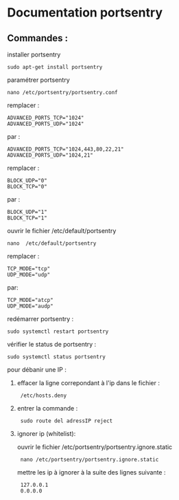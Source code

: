# Documentation portsentry

## Commandes :

installer portsentry

    sudo apt-get install portsentry

paramétrer portsentry

    nano /etc/portsentry/portsentry.conf

remplacer :

    ADVANCED_PORTS_TCP="1024"
    ADVANCED_PORTS_UDP="1024"

par : 

    ADVANCED_PORTS_TCP="1024,443,80,22,21"
    ADVANCED_PORTS_UDP="1024,21"

remplacer :

    BLOCK_UDP="0"
    BLOCK_TCP="0"

par :

    BLOCK_UDP="1"
    BLOCK_TCP="1"


ouvrir le fichier /etc/default/portsentry

    nano  /etc/default/portsentry

remplacer : 
   
    TCP_MODE="tcp"
    UDP_MODE="udp"

par: 

    TCP_MODE="atcp"
    UDP_MODE="audp"

redémarrer portsentry :

    sudo systemctl restart portsentry

vérifier le status de portsentry :

    sudo systemctl status portsentry

pour débanir une IP : 

1) effacer la ligne correpondant à l'ip dans le fichier :

        /etc/hosts.deny

2) entrer la commande : 

        sudo route del adressIP reject

3) ignorer ip (whitelist):

    ouvrir le fichier /etc/portsentry/portsentry.ignore.static

        nano /etc/portsentry/portsentry.ignore.static

    mettre les ip à ignorer à la suite des lignes suivante :

        127.0.0.1
        0.0.0.0

    